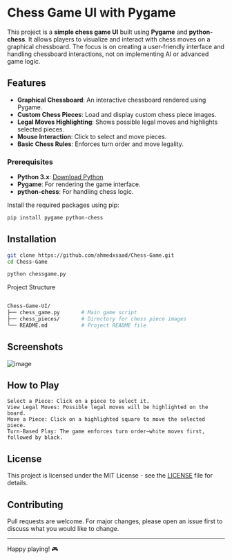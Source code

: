 # Chess Game UI with Pygame

This project is a **simple chess game UI** built using **Pygame** and **python-chess**. It allows players to visualize and interact with chess moves on a graphical chessboard. The focus is on creating a user-friendly interface and handling chessboard interactions, not on implementing AI or advanced game logic.

## **Features**

- **Graphical Chessboard**: An interactive chessboard rendered using Pygame.
- **Custom Chess Pieces**: Load and display custom chess piece images.
- **Legal Moves Highlighting**: Shows possible legal moves and highlights selected pieces.
- **Mouse Interaction**: Click to select and move pieces.
- **Basic Chess Rules**: Enforces turn order and move legality.

### **Prerequisites**

- **Python 3.x**: [Download Python](https://www.python.org/downloads/)
- **Pygame**: For rendering the game interface.
- **python-chess**: For handling chess logic.

Install the required packages using pip:

```bash
pip install pygame python-chess
```
## Installation
```bash
git clone https://github.com/ahmedxsaad/Chess-Game.git
cd Chess-Game
```
```bash
python chessgame.py
```
Project Structure

```bash

Chess-Game-UI/
├── chess_game.py       # Main game script
├── chess_pieces/       # Directory for chess piece images
└── README.md           # Project README file
```

## Screenshots

![image](https://github.com/user-attachments/assets/4bf22741-be2f-4ae7-96cf-1b984aaeaa6d)
## How to Play

    Select a Piece: Click on a piece to select it.
    View Legal Moves: Possible legal moves will be highlighted on the board.
    Move a Piece: Click on a highlighted square to move the selected piece.
    Turn-Based Play: The game enforces turn order—white moves first, followed by black.

## License

This project is licensed under the MIT License - see the [LICENSE](LICENSE) file for details.

## Contributing

Pull requests are welcome. For major changes, please open an issue first to discuss what you would like to change.

---

Happy playing! 🎮
